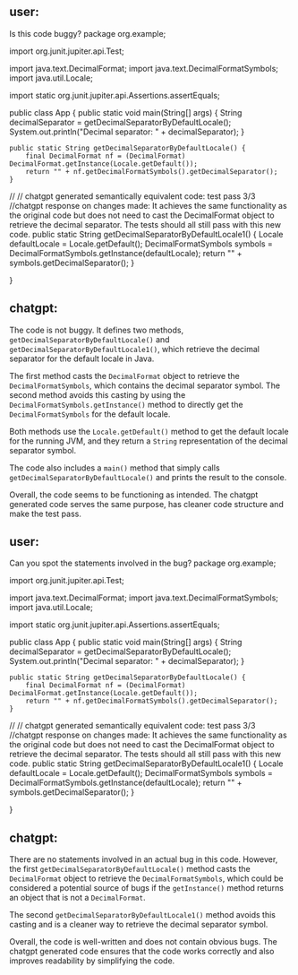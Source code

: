 

## user: 

Is this code buggy?
package org.example;

import org.junit.jupiter.api.Test;

import java.text.DecimalFormat;
import java.text.DecimalFormatSymbols;
import java.util.Locale;

import static org.junit.jupiter.api.Assertions.assertEquals;

public class App {
    public static void main(String[] args) {
        String decimalSeparator = getDecimalSeparatorByDefaultLocale();
        System.out.println("Decimal separator: " + decimalSeparator);
    }

    public static String getDecimalSeparatorByDefaultLocale() {
        final DecimalFormat nf = (DecimalFormat) DecimalFormat.getInstance(Locale.getDefault());
        return "" + nf.getDecimalFormatSymbols().getDecimalSeparator();
    }

//    // chatgpt generated  semantically equivalent code: test pass 3/3
    //chatgpt response on changes made: It achieves the same functionality as the original code but does not need to cast the DecimalFormat object to retrieve the decimal separator. The tests should all still pass with this new code.
    public static String getDecimalSeparatorByDefaultLocale1() {
        Locale defaultLocale = Locale.getDefault();
        DecimalFormatSymbols symbols = DecimalFormatSymbols.getInstance(defaultLocale);
        return "" + symbols.getDecimalSeparator();
    }

}

## chatgpt: 

The code is not buggy. It defines two methods, `getDecimalSeparatorByDefaultLocale()` and `getDecimalSeparatorByDefaultLocale1()`, which retrieve the decimal separator for the default locale in Java. 

The first method casts the `DecimalFormat` object to retrieve the `DecimalFormatSymbols`, which contains the decimal separator symbol. The second method avoids this casting by using the `DecimalFormatSymbols.getInstance()` method to directly get the `DecimalFormatSymbols` for the default locale.

Both methods use the `Locale.getDefault()` method to get the default locale for the running JVM, and they return a `String` representation of the decimal separator symbol.

The code also includes a `main()` method that simply calls `getDecimalSeparatorByDefaultLocale()` and prints the result to the console. 

Overall, the code seems to be functioning as intended. The chatgpt generated code serves the same purpose, has cleaner code structure and make the test pass.

## user: 

Can you spot the statements involved in the bug?
package org.example;

import org.junit.jupiter.api.Test;

import java.text.DecimalFormat;
import java.text.DecimalFormatSymbols;
import java.util.Locale;

import static org.junit.jupiter.api.Assertions.assertEquals;

public class App {
    public static void main(String[] args) {
        String decimalSeparator = getDecimalSeparatorByDefaultLocale();
        System.out.println("Decimal separator: " + decimalSeparator);
    }

    public static String getDecimalSeparatorByDefaultLocale() {
        final DecimalFormat nf = (DecimalFormat) DecimalFormat.getInstance(Locale.getDefault());
        return "" + nf.getDecimalFormatSymbols().getDecimalSeparator();
    }

//    // chatgpt generated  semantically equivalent code: test pass 3/3
    //chatgpt response on changes made: It achieves the same functionality as the original code but does not need to cast the DecimalFormat object to retrieve the decimal separator. The tests should all still pass with this new code.
    public static String getDecimalSeparatorByDefaultLocale1() {
        Locale defaultLocale = Locale.getDefault();
        DecimalFormatSymbols symbols = DecimalFormatSymbols.getInstance(defaultLocale);
        return "" + symbols.getDecimalSeparator();
    }

}

## chatgpt: 

There are no statements involved in an actual bug in this code. However, the first `getDecimalSeparatorByDefaultLocale()` method casts the `DecimalFormat` object to retrieve the `DecimalFormatSymbols`, which could be considered a potential source of bugs if the `getInstance()` method returns an object that is not a `DecimalFormat`. 

The second `getDecimalSeparatorByDefaultLocale1()` method avoids this casting and is a cleaner way to retrieve the decimal separator symbol.

Overall, the code is well-written and does not contain obvious bugs. The chatgpt generated code ensures that the code works correctly and also improves readability by simplifying the code.
